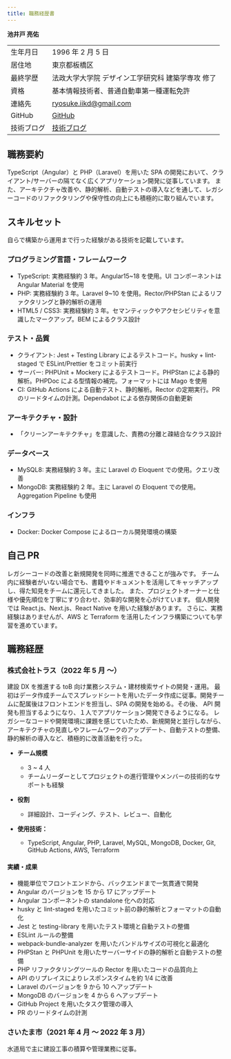 ```yaml
---
title: 職務経歴書
---
```


**池井戸 亮佑**

|            |                                                              |
|------------|--------------------------------------------------------------|
| 生年月日   | 1996 年 2 月 5 日                                            |
| 居住地     | 東京都板橋区                                                 |
| 最終学歴   | 法政大学大学院 デザイン工学研究科 建築学専攻 修了            |
| 資格       | 基本情報技術者、普通自動車第一種運転免許                     |
| 連絡先     | <ryosuke.iikd@gmail.com>                                     |
| GitHub     | [GitHub](https://github.com/ryoooosk)                        |
| 技術ブログ | [技術ブログ](https://zenn.dev/ryoooosk)                      |

## 職務要約

TypeScript（Angular）と PHP（Laravel）を用いた SPA の開発において、クライアント/サーバーの隔てなく広くアプリケーション開発に従事しています。
また、アーキテクチャ改善や、静的解析、自動テストの導入などを通して、レガシーコードのリファクタリングや保守性の向上にも積極的に取り組んでいます。

## スキルセット

自らで構築から運用まで行った経験がある技術を記載しています。

### プログラミング言語・フレームワーク

- TypeScript: 実務経験約 3 年。Angular15~18 を使用。UI コンポーネントは Angular Material を使用
- PHP: 実務経験約 3 年。Laravel 9~10 を使用。Rector/PHPStan によるリファクタリングと静的解析の運用
- HTML5 / CSS3: 実務経験約 3 年。セマンティックやアクセシビリティを意識したマークアップ。BEM によるクラス設計

### テスト・品質

- クライアント: Jest + Testing Library によるテストコード。husky + lint-staged で ESLint/Prettier をコミット前実行
- サーバー: PHPUnit + Mockery によるテストコード。PHPStan による静的解析。PHPDoc による型情報の補完。フォーマットには Mago を使用
- CI: GitHub Actions による自動テスト、静的解析。Rector の定期実行。PR のリードタイムの計測。Dependabot による依存関係の自動更新

### アーキテクチャ・設計

- 「クリーンアーキテクチャ」を意識した、責務の分離と疎結合なクラス設計

### データベース

- MySQL8: 実務経験約 3 年。主に Laravel の Eloquent での使用。クエリ改善
- MongoDB: 実務経験約 2 年。主に Laravel の Eloquent での使用。Aggregation Pipeline も使用

### インフラ

- Docker: Docker Compose によるローカル開発環境の構築

## 自己 PR

レガシーコードの改善と新規開発を同時に推進できることが強みです。
チーム内に経験者がいない場合でも、書籍やドキュメントを活用してキャッチアップし、得た知見をチームに還元してきました。
また、プロジェクトオーナーと仕様や優先順位を丁寧にすり合わせ、効率的な開発を心がけています。
個人開発では React.js、Next.js、React Native を用いた経験があります。
さらに、実務経験はありませんが、AWS と Terraform を活用したインフラ構築についても学習を進めています。

## 職務経歴

### 株式会社トラス（2022 年 5 月 〜）

建設 DX を推進する toB 向け業務システム・建材検索サイトの開発・運用。
最初はデータ作成チームでスプレッドシートを用いたデータ作成に従事。開発チームに配属後はフロントエンドを担当し、SPA の開発を始める。その後、 API 開発も担当するようになり、１人でアプリケーション開発できるようになる。
レガシーなコードや開発環境に課題を感じていたため、新規開発と並行しながら、アーキテクチャの見直しやフレームワークのアップデート、自動テストの整備、静的解析の導入など、積極的に改善活動を行った。

- **チーム規模**

  - 3 ~ 4 人
  - チームリーダーとしてプロジェクトの進行管理やメンバーの技術的なサポートも経験

- **役割**
  - 詳細設計、コーディング、テスト、レビュー、自動化

- **使用技術：**

  - TypeScript, Angular, PHP, Laravel, MySQL, MongoDB, Docker, Git, GitHub Actions, AWS, Terraform

#### 実績・成果

- 機能単位でフロントエンドから、バックエンドまで一気貫通で開発
- Angular のバージョンを 15 から 17 にアップデート
- Angular コンポーネントの standalone 化への対応
- husky と lint-staged を用いたコミット前の静的解析とフォーマットの自動化
- Jest と testing-library を用いたテスト環境と自動テストの整備
- ESLint ルールの整備
- webpack-bundle-analyzer を用いたバンドルサイズの可視化と最適化
- PHPStan と PHPUnit を用いたサーバーサイドの静的解析と自動テストの整備
- PHP リファクタリングツールの Rector を用いたコードの品質向上
- API のリプレイスによりレスポンスタイムを約 1/4 に改善
- Laravel のバージョンを 9 から 10 へアップデート
- MongoDB のバージョンを 4 から 6 へアップデート
- GitHub Project を用いたタスク管理の導入
- PR のリードタイムの計測

### さいたま市（2021 年 4 月 〜 2022 年 3 月）

水道局で主に建設工事の積算や管理業務に従事。
